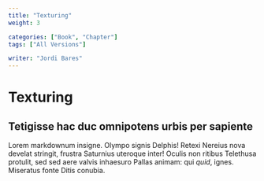 ```yaml
---
title: "Texturing"
weight: 3

categories: ["Book", "Chapter"]
tags: ["All Versions"]

writer: "Jordi Bares"
---
```

# Texturing

## Tetigisse hac duc omnipotens urbis per sapiente

Lorem markdownum insigne. Olympo signis Delphis! Retexi Nereius nova develat
stringit, frustra Saturnius uteroque inter! Oculis non ritibus Telethusa
protulit, sed sed aere valvis inhaesuro Pallas animam: qui *quid*, ignes.
Miseratus fonte Ditis conubia.
